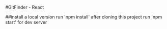 #GitFinder - React

##install a local version
run 'npm install' after cloning this project
run 'npm start' for dev server
